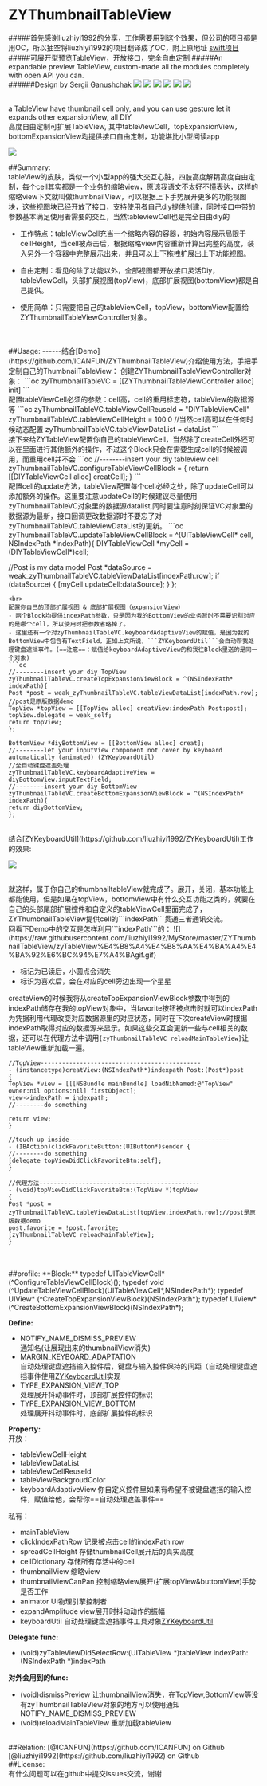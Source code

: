 # ZYThumbnailTableView
#####首先感谢liuzhiyi1992的分享，工作需要用到这个效果，但公司的项目都是用OC，所以抽空将liuzhiyi1992的项目翻译成了OC，附上原地址
[swift项目](https://github.com/liuzhiyi1992/ZYThumbnailTableView)
#####可展开型预览TableView，开放接口，完全自由定制
#####An expandable preview TableView, custom-made all the modules completely with open API you can.  
######Design by [Sergii Ganushchak](https://dribbble.com/shots/2261899-3D-Touch-Preview) 
![](https://img.shields.io/badge/pod-v0.5.1-blue.svg)
![](https://img.shields.io/badge/objc-expect-red.svg)
![](https://img.shields.io/badge/swift-perfect-green.svg)
![](https://img.shields.io/badge/Supporting-iOS7.1+-orange.svg)
![](https://img.shields.io/badge/build-passing-brightgreen.svg)
![](https://img.shields.io/badge/license-MIT-brightgreen.svg)  
<br>

a TableView have thumbnail cell only, and you can use gesture let it expands other expansionView, all DIY  
高度自由定制可扩展TableView, 其中tableViewCell，topExpansionView，bottomExpansionView均提供接口自由定制，功能堪比小型阅读app

![](https://raw.githubusercontent.com/liuzhiyi1992/MyStore/master/ZYThumbnailTableView/ZYThumbnailTableView%E6%BC%94%E7%A4%BAgif2.gif)   


##Summary:  
tableView的皮肤，类似一个小型app的强大交互心脏，四肢高度解耦高度自由定制，每个cell其实都是一个业务的缩略view，原谅我语文不太好不懂表达，这样的缩略view下文就叫做thumbnailView，可以根据上下手势展开更多的功能视图块，这些视图块已经开放了接口，支持使用者自己diy提供创建，同时接口中带的参数基本满足使用者需要的交互，当然tableviewCell也是完全自由diy的

- 工作特点：tableViewCell充当一个缩略内容的容器，初始内容展示局限于cellHeight，当cell被点击后，根据缩略view内容重新计算出完整的高度，装入另外一个容器中完整展示出来，并且可以上下拖拽扩展出上下功能视图。  

- 自由定制：看见的除了功能以外，全部视图都开放接口灵活Diy，tableViewCell，头部扩展视图(topView)，底部扩展视图(bottomView)都是自己提供。  

- 使用简单：只需要把自己的tableViewCell，topView，bottomView配置给ZYThumbnailTableViewController对象。  


<br>  

<br>
##Usage:  
------结合[Demo](https://github.com/ICANFUN/ZYThumbnailTableView)介绍使用方法，手把手定制自己的ThumbnailTableView：  
创建ZYThumbnailTableViewController对象：  
```oc
zyThumbnailTableVC = [[ZYThumbnailTableViewController alloc] init]
```  
<br>
配置tableViewCell必须的参数：cell高，cell的重用标志符，tableView的数据源等
```oc
zyThumbnailTableVC.tableViewCellReuseId = "DIYTableViewCell"
zyThumbnailTableVC.tableViewCellHeight = 100.0
//当然cell高可以在任何时候动态配置
zyThumbnailTableVC.tableViewDataList = dataList
```  
<br>
接下来给ZYTableView配置你自己的tableViewCell，当然除了createCell外还可以在里面进行其他额外的操作，不过这个Block只会在需要生成cell的时候被调用，而重用cell并不会
```oc
//--------insert your diy tableview cell
zyThumbnailTableVC.configureTableViewCellBlock = {
return [[DIYTableViewCell alloc] creatCell];
}
```  
<br>
配置cell的update方法，tableView配置每个cell必经之处，除了updateCell可以添加额外的操作。这里要注意updateCell的时候建议尽量使用zyThumbnailTableVC对象里的数据源datalist,同时要注意时刻保证VC对象里的数据源为最新，接口回调更改数据源时不要忘了对zyThumbnailTableVC.tableViewDataList的更新。
```oc
zyThumbnailTableVC.updateTableViewCellBlock =  ^(UITableViewCell* cell, NSIndexPath *indexPath){
DIYTableViewCell *myCell = (DIYTableViewCell*)cell;

//Post is my data model
Post *dataSource = weak_zyThumbnailTableVC.tableViewDataList[indexPath.row];
if (dataSource) {
[myCell updateCell:dataSource];
}
};
```  
<br>
配置你自己的顶部扩展视图 & 底部扩展视图（expansionView）  
- 两个Block均提供indexPath参数，只是因为我的BottomView的业务暂时不需要识别对应的是哪个cell，所以使用时把参数省略掉了。  
- 这里还有一个对zyThumbnailTableVC.keyboardAdaptiveView的赋值，是因为我的BottomView中包含有TextField，正如上文所说，```ZYKeyboardUtil```会自动帮我处理键盘遮挡事件。(==注意==：赋值给keyboardAdaptiveView的和我往Block里送的是同一个对象)
```oc
//--------insert your diy TopView
zyThumbnailTableVC.createTopExpansionViewBlock = ^(NSIndexPath* indexPath){
Post *post = weak_zyThumbnailTableVC.tableViewDataList[indexPath.row]; //post是原版数据demo
TopView *topView = [[TopView alloc] creatView:indexPath Post:post];
topView.delegate = weak_self;
return topView;
};

BottomView *diyBottomView = [[BottomView alloc] creat];
//--------let your inputView component not cover by keyboard automatically (animated) (ZYKeyboardUtil)
//全自动键盘遮盖处理
zyThumbnailTableVC.keyboardAdaptiveView = diyBottomView.inputTextField;
//--------insert your diy BottomView
zyThumbnailTableVC.createBottomExpansionViewBlock = ^(NSIndexPath* indexPath){
return diyBottomView;
};
```  
<br>
结合[ZYKeyboardUtil](https://github.com/liuzhiyi1992/ZYKeyboardUtil)工作的效果:  

![](https://raw.githubusercontent.com/liuzhiyi1992/MyStore/master/ZYThumbnailTableView/ZYThumbnailTableView%E9%85%8D%E5%90%88ZYKeyboardUtil%E6%BC%94%E7%A4%BAgif.gif)  

<br>
就这样，属于你自己的thumbnailtableView就完成了。展开，关闭，基本功能上都能使用，但是如果在topView，bottomView中有什么交互功能之类的，就要在自己的头部尾部扩展控件和自定义的tableViewCell里面完成了，ZYThumbnailTableView提供cell的```indexPath```贯通三者通讯交流。  

<br>
回看下Demo中的交互是怎样利用```indexPath```的：  
![](https://raw.githubusercontent.com/liuzhiyi1992/MyStore/master/ZYThumbnailTableView/zyTableView%E4%B8%A4%E4%B8%AA%E4%BA%A4%E4%BA%92%E6%BC%94%E7%A4%BAgif.gif)  

- 标记为已读后，小圆点会消失  
- 标识为喜欢后，会在对应的cell旁边出现一个星星  

createView的时候我将从createTopExpansionViewBlock参数中得到的indexPath储存在我的topView对象中，当favorite按钮被点击时就可以indexPath为凭据利用代理改变对应数据源里的对应状态，同时在下次createView时根据indexPath取得对应的数据源来显示。如果这些交互会更新一些与cell相关的数据，还可以在代理方法中调用```[zyThumbnailTableVC reloadMainTableView]```让tableView重新加载一遍。
```oc
//TopView---------------------------------------------
- (instancetype)creatView:(NSIndexPath*)indexpath Post:(Post*)post
{
TopView *view = [[[NSBundle mainBundle] loadNibNamed:@"TopView" owner:nil options:nil] firstObject];
view->indexPath = indexpath;
//--------do something

return view;
}

//touch up inside---------------------------------------------
- (IBAction)clickFavoriteButton:(UIButton*)sender {
//--------do something
[delegate topViewDidClickFavoriteBtn:self];
}

//代理方法---------------------------------------------
- (void)topViewDidClickFavoriteBtn:(TopView *)topView
{
Post *post = zyThumbnailTableVC.tableViewDataList[topView.indexPath.row];//post是原版数据demo
post.favorite = !post.favorite;
[zyThumbnailTableVC reloadMainTableView];
}
```  
<br>


<br>
##profile:  
**Block:**  
typedef UITableViewCell* (^ConfigureTableViewCellBlock)();
typedef void (^UpdateTableViewCellBlock)(UITableViewCell*,NSIndexPath*);
typedef UIView* (^CreateTopExpansionViewBlock)(NSIndexPath*);
typedef UIView* (^CreateBottomExpansionViewBlock)(NSIndexPath*);  

**Define:**  
- NOTIFY_NAME_DISMISS_PREVIEW   
通知名(让展现出来的thumbnailView消失)  
- MARGIN_KEYBOARD_ADAPTATION    
自动处理键盘遮挡输入控件后，键盘与输入控件保持的间距（自动处理键盘遮挡事件使用[ZYKeyboardUtil](https://github.com/liuzhiyi1992/ZYKeyboardUtil)实现  
- TYPE_EXPANSION_VIEW_TOP  
处理展开抖动事件时，顶部扩展控件的标识  
- TYPE_EXPANSION_VIEW_BOTTOM  
处理展开抖动事件时，底部扩展控件的标识  

**Property:**  
开放：  
- tableViewCellHeight  
- tableViewDataList  
- tableViewCellReuseId  
- tableViewBackgroudColor
- keyboardAdaptiveView  你自定义控件里如果有希望不被键盘遮挡的输入控件，赋值给他，会帮你==自动处理遮盖事件==  

私有：  
- mainTableView  
- clickIndexPathRow  记录被点击cell的indexPath row  
- spreadCellHeight  存储thumbnailCell展开后的真实高度  
- cellDictionary  存储所有存活中的cell  
- thumbnailView  缩略view
- thumbnailViewCanPan  控制缩略view展开(扩展topView&buttomView)手势是否工作  
- animator  UI物理引擎控制者  
- expandAmplitude  view展开时抖动动作的振幅  
- keyboardUtil  自动处理键盘遮挡事件工具对象[ZYKeyboardUtil](https://github.com/liuzhiyi1992/ZYKeyboardUtil)  


**Delegate func:**  
- (void)zyTableViewDidSelectRow:(UITableView *)tableView indexPath:(NSIndexPath *)indexPath


**对外会用到的func:**  
- (void)dismissPreview 
让thumbnailView消失，在TopView,BottomView等没有zyThumbnailTableView对象的地方可以使用通知NOTIFY_NAME_DISMISS_PREVIEW    
- (void)reloadMainTableView
重新加载tableView  


<br>
##Relation:  
[@ICANFUN](https://github.com/ICANFUN) on Github
<br>
[@liuzhiyi1992](https://github.com/liuzhiyi1992) on Github  

<br>
##License:  

<br>
有什么问题可以在github中提交issues交流，谢谢